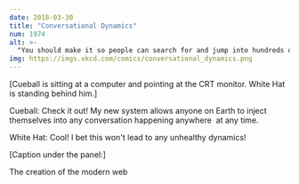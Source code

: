 ```yaml
---
date: 2018-03-30
title: "Conversational Dynamics"
num: 1974
alt: >-
  "You should make it so people can search for and jump into hundreds of conversations at once if they want." "Ooh, good idea! I imagine only the most well-informed people with the most critical information to share will use that feature."
img: https://imgs.xkcd.com/comics/conversational_dynamics.png
---
```

[Cueball is sitting at a computer and pointing at the CRT monitor. White Hat is standing behind him.]

Cueball: Check it out!  My new system allows anyone on Earth to inject themselves into any conversation happening anywhere&nbsp; at any time.

White Hat: Cool!  I bet this won't lead to any unhealthy dynamics!

[Caption under the panel:]

The creation of the modern web